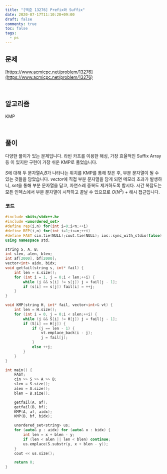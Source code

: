 ```yaml
---
title: "[백준 13276] Prefix와 Suffix"
date: 2020-07-17T11:10:28+09:00
draft: false
comments: true
toc: false
tags:
  - ps
---
```


## 문제

[https://www.acmicpc.net/problem/13276](https://www.acmicpc.net/problem/13276)

<br>

## 알고리즘

KMP

<br>

## 풀이

다양한 풀이가 있는 문제입니다. 라빈 카프를 이용한 해싱, 가장 효율적인 Suffix Array 등 이 있지만 구현이 가장 쉬운 KMP로 풀었습니다.

$S$에 대해 두 문자열$A$,$B$가 나타나는 위치를 KMP를 통해 찾은 후, 부분 문자열이 될 수 있는 것들을 담았습니다. $vector$에 직접 부분 문자열을 담게 되면 메모리 초과가 발생하니, $set$을 통해 부분 문자열을 담고, 자연스레 중복도 제거하도록 합시다. 시간 복잡도는 모든 인덱스에서 부분 문자열이 시작하고 끝날 수 있으므로 $O(N^2)$ + 해시 접근입니다.

### 코드

```c++
#include <bits/stdc++.h>
#include <unordered_set>
#define rep(i,n) for(int i=0;i<n;++i)
#define REP(i,n) for(int i=1;i<=n;++i)
#define FAST cin.tie(NULL);cout.tie(NULL); ios::sync_with_stdio(false)
using namespace std;

string S, A, B;
int slen, alen, blen;
int af[2000], bf[2000];
vector<int> aidx, bidx;
void getfail(string s, int* fail) {
    int len = s.size();
    for (int i = 1, j = 0;i < len;++i) {
        while (j && s[i] != s[j]) j = fail[j - 1];
        if (s[i] == s[j]) fail[i] = ++j;
    }
}

void KMP(string H, int* fail, vector<int>& vt) {
    int len = H.size();
    for (int i = 0, j = 0;i < slen;++i) {
        while (j && S[i] != H[j]) j = fail[j - 1];
        if (S[i] == H[j]) {
            if (j == len - 1) {
                vt.emplace_back(i - j);
                j = fail[j];
            }
            else ++j;
        }
    }
}

int main() {
    FAST;
    cin >> S >> A >> B;
    slen = S.size();
    alen = A.size();
    blen = B.size();

    getfail(A, af);
    getfail(B, bf);
    KMP(A, af, aidx);
    KMP(B, bf, bidx);

    unordered_set<string> us;
    for (auto& y : aidx) for (auto& x : bidx) {
        int len = x + blen - y;
        if (len < alen || len < blen) continue;
        us.emplace(S.substr(y, x + blen - y));
    }
    cout << us.size();

    return 0;
}
```
